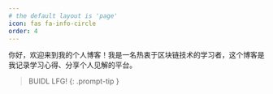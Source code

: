 ```yaml
---
# the default layout is 'page'
icon: fas fa-info-circle
order: 4
---
```


你好，欢迎来到我的个人博客！我是一名热衷于区块链技术的学习者，这个博客是我记录学习心得、分享个人见解的平台。

> BUIDL LFG!
> {: .prompt-tip }
